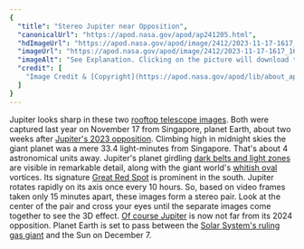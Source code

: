 ```yaml
---
{
  "title": "Stereo Jupiter near Opposition",
  "canonicalUrl": "https://apod.nasa.gov/apod/ap241205.html",
  "hdImageUrl": "https://apod.nasa.gov/apod/image/2412/2023-11-17-1617_1632-Jupiter_Stereo.png",
  "imageUrl": "https://apod.nasa.gov/apod/image/2412/2023-11-17-1617_1632-Jupiter_Stereo1200.png",
  "imageAlt": "See Explanation. Clicking on the picture will download the highest resolution version available.",
  "credit": [
    "Image Credit & [Copyright](https://apod.nasa.gov/apod/lib/about_apod.html#srapply): [Marco Lorenzi](https://www.glitteringlights.com/About/About-Me)"
  ]
}
---
```


Jupiter looks sharp in these two [rooftop telescope images](https://www.astrobin.com/users/lorenzi/). Both were captured last year on November 17 from Singapore, planet Earth, about two weeks after [Jupiter's 2023 opposition](https://apod.nasa.gov/apod/ap231103.html). Climbing high in midnight skies the giant planet was a mere 33.4 light-minutes from Singapore. That's about 4 astronomical units away. Jupiter's planet girdling [dark belts and light zones](https://en.wikipedia.org/wiki/Atmosphere_of_Jupiter#Zones,_belts_and_jets) are visible in remarkable detail, along with the giant world's [whitish oval](https://apod.nasa.gov/apod/ap211229.html) vortices. Its signature [Great Red Spot](https://apod.nasa.gov/apod/ap220717.html) is prominent in the south. Jupiter rotates rapidly on its axis once every 10 hours. So, based on video frames taken only 15 minutes apart, these images form a stereo pair. Look at the center of the pair and cross your eyes until the separate images come together to see the 3D effect. [Of course Jupiter](https://skyandtelescope.org/astronomy-news/youre-invited-to-jupiters-big-opposition-bash/) is now not far from its 2024 opposition. Planet Earth is set to pass between the [Solar System's ruling gas giant](https://science.nasa.gov/jupiter/) and the Sun on December 7.
